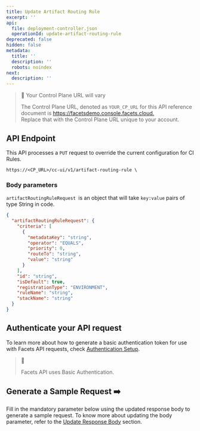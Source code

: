 ```yaml
---
title: Update Artifact Routing Rule
excerpt: ''
api:
  file: deployment-controller.json
  operationId: update-artifact-routing-rule
deprecated: false
hidden: false
metadata:
  title: ''
  description: ''
  robots: noindex
next:
  description: ''
---
```

> 🚧 Your Control Plane URL will vary
> 
> The Control Plane URL, denoted as <code>YOUR_CP_URL</code> for this API reference document is <https://facetsdemo.console.facets.cloud.>  
> Replace that with the Control Plane URL unique to your account.

## API Endpoint

This API processes a <code>PUT</code> request to override the current configuration for CI Rules.

```text Hover on the Text and Click the Notepad icon to Copy
https://<CP_URL>/cc-ui/v1/artifact-routing-rule \
```

### **Body parameters**

`artifactRoutingRuleRequest `is an object that will take `key:value` pairs of type String in code.

```json Example response body
{
  "artifactRoutingRuleRequest": {
    "criteria": [
      {
        "metadataKey": "string",
        "operator": "EQUALS",
        "priority": 0,
        "routeTo": "string",
        "value": "string"
      }
    ],
    "id": "string",
    "isDefault": true,
    "registrationType": "ENVIRONMENT",
    "ruleName": "string",
    "stackName": "string"
  }
}
```

## **Authenticate your API request**

To learn more about how to generate a basic authentication token for use with Facets API requests, check [Authentication Setup](ref:authentication-setup).

> 📘 
> 
> Facets API uses Basic Authentication.

## Generate a Sample Request ➡️

Fill in the mandatory parameter below using the updated response body to generate a sample request. To know more about updating the body parameter, refer to the [Update Response Body](ref:default-ci-rule-using-api#step-3-update-the-response-body) section.